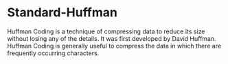 # Standard-Huffman
Huffman Coding is a technique of compressing data to reduce its size without losing any of the details.
It was first developed by David Huffman.
Huffman Coding is generally useful to compress the data in which there are frequently occurring characters.
